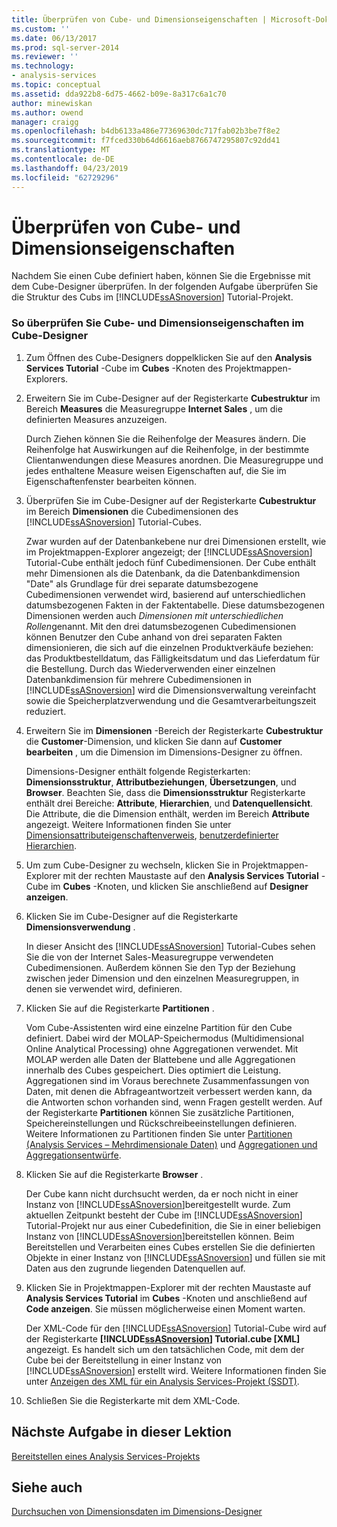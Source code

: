 ```yaml
---
title: Überprüfen von Cube- und Dimensionseigenschaften | Microsoft-Dokumentation
ms.custom: ''
ms.date: 06/13/2017
ms.prod: sql-server-2014
ms.reviewer: ''
ms.technology:
- analysis-services
ms.topic: conceptual
ms.assetid: dda922b8-6d75-4662-b09e-8a317c6a1c70
author: minewiskan
ms.author: owend
manager: craigg
ms.openlocfilehash: b4db6133a486e77369630dc717fab02b3be7f8e2
ms.sourcegitcommit: f7fced330b64d6616aeb8766747295807c92dd41
ms.translationtype: MT
ms.contentlocale: de-DE
ms.lasthandoff: 04/23/2019
ms.locfileid: "62729296"
---
```

# <a name="reviewing-cube-and-dimension-properties"></a>Überprüfen von Cube- und Dimensionseigenschaften
  Nachdem Sie einen Cube definiert haben, können Sie die Ergebnisse mit dem Cube-Designer überprüfen. In der folgenden Aufgabe überprüfen Sie die Struktur des Cubs im [!INCLUDE[ssASnoversion](../includes/ssasnoversion-md.md)] Tutorial-Projekt.  
  
### <a name="to-review-cube-and-dimension-properties-in-cube-designer"></a>So überprüfen Sie Cube- und Dimensionseigenschaften im Cube-Designer  
  
1.  Zum Öffnen des Cube-Designers doppelklicken Sie auf den **Analysis Services Tutorial** -Cube im **Cubes** -Knoten des Projektmappen-Explorers.  
  
2.  Erweitern Sie im Cube-Designer auf der Registerkarte **Cubestruktur** im Bereich **Measures** die Measuregruppe **Internet Sales** , um die definierten Measures anzuzeigen.  
  
     Durch Ziehen können Sie die Reihenfolge der Measures ändern. Die Reihenfolge hat Auswirkungen auf die Reihenfolge, in der bestimmte Clientanwendungen diese Measures anordnen. Die Measuregruppe und jedes enthaltene Measure weisen Eigenschaften auf, die Sie im Eigenschaftenfenster bearbeiten können.  
  
3.  Überprüfen Sie im Cube-Designer auf der Registerkarte **Cubestruktur** im Bereich **Dimensionen** die Cubedimensionen des [!INCLUDE[ssASnoversion](../includes/ssasnoversion-md.md)] Tutorial-Cubes.  
  
     Zwar wurden auf der Datenbankebene nur drei Dimensionen erstellt, wie im Projektmappen-Explorer angezeigt; der [!INCLUDE[ssASnoversion](../includes/ssasnoversion-md.md)] Tutorial-Cube enthält jedoch fünf Cubedimensionen. Der Cube enthält mehr Dimensionen als die Datenbank, da die Datenbankdimension "Date" als Grundlage für drei separate datumsbezogene Cubedimensionen verwendet wird, basierend auf unterschiedlichen datumsbezogenen Fakten in der Faktentabelle. Diese datumsbezogenen Dimensionen werden auch *Dimensionen mit unterschiedlichen Rollen*genannt. Mit den drei datumsbezogenen Cubedimensionen können Benutzer den Cube anhand von drei separaten Fakten dimensionieren, die sich auf die einzelnen Produktverkäufe beziehen: das Produktbestelldatum, das Fälligkeitsdatum und das Lieferdatum für die Bestellung. Durch das Wiederverwenden einer einzelnen Datenbankdimension für mehrere Cubedimensionen in [!INCLUDE[ssASnoversion](../includes/ssasnoversion-md.md)] wird die Dimensionsverwaltung vereinfacht sowie die Speicherplatzverwendung und die Gesamtverarbeitungszeit reduziert.  
  
4.  Erweitern Sie im **Dimensionen** -Bereich der Registerkarte **Cubestruktur** die **Customer**-Dimension, und klicken Sie dann auf **Customer bearbeiten** , um die Dimension im Dimensions-Designer zu öffnen.  
  
     Dimensions-Designer enthält folgende Registerkarten: **Dimensionsstruktur**, **Attributbeziehungen**, **Übersetzungen**, und **Browser**. Beachten Sie, dass die **Dimensionsstruktur** Registerkarte enthält drei Bereiche: **Attribute**, **Hierarchien**, und **Datenquellensicht**. Die Attribute, die die Dimension enthält, werden im Bereich **Attribute** angezeigt. Weitere Informationen finden Sie unter [Dimensionsattributeigenschaftenverweis](multidimensional-models/dimension-attribute-properties-reference.md), [benutzerdefinierter Hierarchien](multidimensional-models/user-defined-hierarchies-create.md).  
  
5.  Um zum Cube-Designer zu wechseln, klicken Sie in Projektmappen-Explorer mit der rechten Maustaste auf den **Analysis Services Tutorial** -Cube im **Cubes** -Knoten, und klicken Sie anschließend auf **Designer anzeigen**.  
  
6.  Klicken Sie im Cube-Designer auf die Registerkarte **Dimensionsverwendung** .  
  
     In dieser Ansicht des [!INCLUDE[ssASnoversion](../includes/ssasnoversion-md.md)] Tutorial-Cubes sehen Sie die von der Internet Sales-Measuregruppe verwendeten Cubedimensionen. Außerdem können Sie den Typ der Beziehung zwischen jeder Dimension und den einzelnen Measuregruppen, in denen sie verwendet wird, definieren.  
  
7.  Klicken Sie auf die Registerkarte **Partitionen** .  
  
     Vom Cube-Assistenten wird eine einzelne Partition für den Cube definiert. Dabei wird der MOLAP-Speichermodus (Multidimensional Online Analytical Processing) ohne Aggregationen verwendet. Mit MOLAP werden alle Daten der Blattebene und alle Aggregationen innerhalb des Cubes gespeichert. Dies optimiert die Leistung. Aggregationen sind im Voraus berechnete Zusammenfassungen von Daten, mit denen die Abfrageantwortzeit verbessert werden kann, da die Antworten schon vorhanden sind, wenn Fragen gestellt werden. Auf der Registerkarte **Partitionen** können Sie zusätzliche Partitionen, Speichereinstellungen und Rückschreibeeinstellungen definieren. Weitere Informationen zu Partitionen finden Sie unter [Partitionen &#40;Analysis Services – Mehrdimensionale Daten&#41;](multidimensional-models-olap-logical-cube-objects/partitions-analysis-services-multidimensional-data.md) und [Aggregationen und Aggregationsentwürfe](multidimensional-models-olap-logical-cube-objects/aggregations-and-aggregation-designs.md).  
  
8.  Klicken Sie auf die Registerkarte **Browser** .  
  
     Der Cube kann nicht durchsucht werden, da er noch nicht in einer Instanz von [!INCLUDE[ssASnoversion](../includes/ssasnoversion-md.md)]bereitgestellt wurde. Zum aktuellen Zeitpunkt besteht der Cube im [!INCLUDE[ssASnoversion](../includes/ssasnoversion-md.md)] Tutorial-Projekt nur aus einer Cubedefinition, die Sie in einer beliebigen Instanz von [!INCLUDE[ssASnoversion](../includes/ssasnoversion-md.md)]bereitstellen können. Beim Bereitstellen und Verarbeiten eines Cubes erstellen Sie die definierten Objekte in einer Instanz von [!INCLUDE[ssASnoversion](../includes/ssasnoversion-md.md)] und füllen sie mit Daten aus den zugrunde liegenden Datenquellen auf.  
  
9. Klicken Sie in Projektmappen-Explorer mit der rechten Maustaste auf **Analysis Services Tutorial** im **Cubes** -Knoten und anschließend auf **Code anzeigen**. Sie müssen möglicherweise einen Moment warten.  
  
     Der XML-Code für den [!INCLUDE[ssASnoversion](../includes/ssasnoversion-md.md)] Tutorial-Cube wird auf der Registerkarte **[!INCLUDE[ssASnoversion](../includes/ssasnoversion-md.md)] Tutorial.cube [XML]** angezeigt. Es handelt sich um den tatsächlichen Code, mit dem der Cube bei der Bereitstellung in einer Instanz von [!INCLUDE[ssASnoversion](../includes/ssasnoversion-md.md)] erstellt wird. Weitere Informationen finden Sie unter [Anzeigen des XML für ein Analysis Services-Projekt &#40;SSDT&#41;](multidimensional-models/view-the-xml-for-an-analysis-services-project-ssdt.md).  
  
10. Schließen Sie die Registerkarte mit dem XML-Code.  
  
## <a name="next-task-in-lesson"></a>Nächste Aufgabe in dieser Lektion  
 [Bereitstellen eines Analysis Services-Projekts](lesson-2-5-deploying-an-analysis-services-project.md)  
  
## <a name="see-also"></a>Siehe auch  
 [Durchsuchen von Dimensionsdaten im Dimensions-Designer](multidimensional-models/database-dimensions-browse-dimension-data-in-dimension-designer.md)  
  
  

